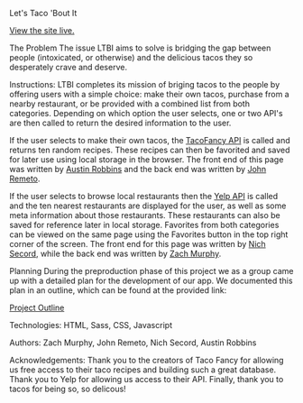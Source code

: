 Let's Taco 'Bout It

[View the site live.](https://remet0.github.io/lets-taco-bout-it/)

The Problem
The issue LTBI aims to solve is bridging the gap between people (intoxicated, or otherwise) and the delicious tacos they so desperately crave and deserve.

Instructions:
LTBI completes its mission of briging tacos to the people by offering users with a simple choice: make their own tacos, purchase from a nearby restaurant, or be provided with a combined list from both categories. Depending on which option the user selects, one or two API's are then called to return the desired information to the user.

If the user selects to make their own tacos, the [TacoFancy API](https://github.com/evz/tacofancy-api) is called and returns ten random recipes. These recipes can then be favorited and saved for later use using local storage in the browser. The front end of this page was written by [Austin Robbins](https://github.com/Jirafaro) and the back end was written by [John Remeto](https://github.com/Remet0).

If the user selects to browse local restaurants then the [Yelp API](https://www.yelp.com/developers/documentation/v3) is called and the ten nearest restaurants are displayed for the user, as well as some meta information about those restaurants. These restaurants can also be saved for reference later in local storage. Favorites from both categories can be viewed on the same page using the Favorites button in the top right corner of the screen. The front end for this page was written by [Nich Secord](https://github.com/mmcxii), while the back end was written by [Zach Murphy](https://github.com/Munch-Z).

Planning
During the preproduction phase of this project we as a group came up with a detailed plan for the development of our app. We documented this plan in an outline, which can be found at the provided link:

[Project Outline](https://docs.google.com/document/d/108-7YvqwiA2VUZMrRoRoF0cfLdYyeEbNMxVX9u3ungY/edit?ts=5d2550d0)

Technologies: HTML, Sass, CSS, Javascript

Authors: Zach Murphy, John Remeto, Nich Secord, Austin Robbins

Acknowledgements: Thank you to the creators of Taco Fancy for allowing us free access to their taco recipes and building such a great database. Thank you to Yelp for allowing us access to their API. Finally, thank you to tacos for being so, so delicous!
